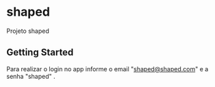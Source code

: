 # shaped

Projeto shaped

## Getting Started

Para realizar o login no app informe o email "shaped@shaped.com" e a senha "shaped" . 
